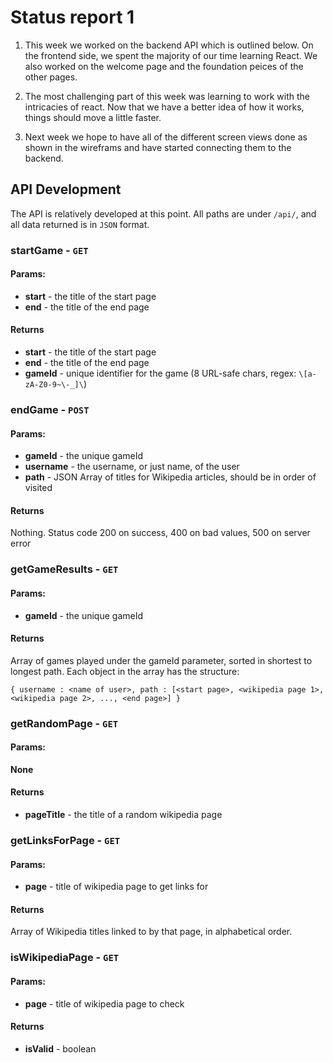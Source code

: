 # Status report 1

1) This week we worked on the backend API which is outlined below.  On the frontend side,
 we spent the majority of our time learning React.  We also worked on the welcome page and 
 the foundation peices of the other pages. 

2) The most challenging part of this week was learning to work with the intricacies of 
react.  Now that we have a better idea of how it works, things should move a little faster.

3) Next week we hope to have all of the different screen views done as shown in the 
wireframs and have started connecting them to the backend.  


## API Development

The API is relatively developed at this point. All paths are under `/api/`, and all data returned is in `JSON` format.

### startGame - `GET`
#### Params:
* __start__ - the title of the start page
* __end__ - the title of the end page

#### Returns
* __start__ - the title of the start page
* __end__ - the title of the end page
* __gameId__ - unique identifier for the game (8 URL-safe chars, regex: `\[a-zA-Z0-9~\-_]\`)

### endGame - `POST`
#### Params:
* __gameId__ - the unique gameId
* __username__ - the username, or just name, of the user
* __path__ - JSON Array of titles for Wikipedia articles, should be in order of visited

#### Returns
Nothing. Status code 200 on success, 400 on bad values, 500 on server error

### getGameResults - `GET`
#### Params:
* __gameId__ - the unique gameId

#### Returns
Array of games played under the gameId parameter, sorted in shortest to longest path. Each object in the array has the structure:

`{
	username : <name of user>,
	path : [<start page>, <wikipedia page 1>, <wikipedia page 2>, ..., <end page>]
}`

### getRandomPage - `GET`
#### Params:
__None__

#### Returns
* __pageTitle__ - the title of a random wikipedia page

### getLinksForPage - `GET`
#### Params:
* __page__ - title of wikipedia page to get links for

#### Returns
Array of Wikipedia titles linked to by that page, in alphabetical order.

### isWikipediaPage - `GET`
#### Params:
* __page__ - title of wikipedia page to check

#### Returns
* __isValid__ - boolean

